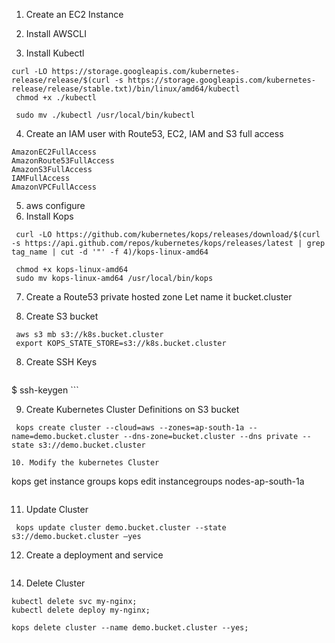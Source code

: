 1. Create an EC2 Instance


3. Install AWSCLI

3. Install Kubectl

```
curl -LO https://storage.googleapis.com/kubernetes-release/release/$(curl -s https://storage.googleapis.com/kubernetes-release/release/stable.txt)/bin/linux/amd64/kubectl
 chmod +x ./kubectl

 sudo mv ./kubectl /usr/local/bin/kubectl

```
4. Create an IAM user with Route53, EC2, IAM and S3 full access
```
AmazonEC2FullAccess
AmazonRoute53FullAccess
AmazonS3FullAccess
IAMFullAccess
AmazonVPCFullAccess
```
5. aws configure
6.  Install Kops
```
 curl -LO https://github.com/kubernetes/kops/releases/download/$(curl -s https://api.github.com/repos/kubernetes/kops/releases/latest | grep tag_name | cut -d '"' -f 4)/kops-linux-amd64

 chmod +x kops-linux-amd64
 sudo mv kops-linux-amd64 /usr/local/bin/kops
```
7. Create a Route53 private hosted zone
   Let name it bucket.cluster
   
8. Create S3 bucket
```
 aws s3 mb s3://k8s.bucket.cluster
 export KOPS_STATE_STORE=s3://k8s.bucket.cluster
```

8. Create SSH Keys
     ```
 $ ssh-keygen
     ```
     
9. Create Kubernetes Cluster Definitions on S3 bucket
```
 kops create cluster --cloud=aws --zones=ap-south-1a --name=demo.bucket.cluster --dns-zone=bucket.cluster --dns private --state s3://demo.bucket.cluster

10. Modify the kubernetes Cluster
```
kops get instance groups
kops edit instancegroups nodes-ap-south-1a

```
```
11. Update Cluster
```
 kops update cluster demo.bucket.cluster --state s3://demo.bucket.cluster –yes
```

12. Create a deployment and service
```

```
14. Delete Cluster
```
kubectl delete svc my-nginx;
kubectl delete deploy my-nginx;

kops delete cluster --name demo.bucket.cluster --yes;
```

